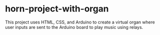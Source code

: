 # horn-project-with-organ
This project uses HTML, CSS, and Arduino to create a virtual organ where user inputs are sent to the Arduino board to play music using relays.

